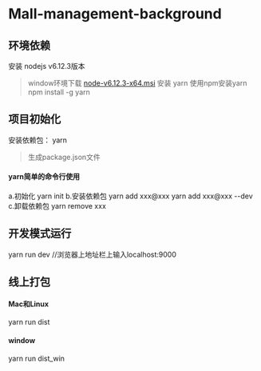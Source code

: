 # Mall-management-background

## 环境依赖
安装 nodejs v6.12.3版本
>window环境下载 [node-v6.12.3-x64.msi](https://nodejs.org/dist/v6.12.3/)
安装 yarn
>使用npm安装yarn   npm install -g yarn

## 项目初始化
安装依赖包： yarn
>生成package.json文件
#### yarn简单的命令行使用
a.初始化
  yarn init 
b.安装依赖包
  yarn add xxx@xxx 
  yarn add xxx@xxx --dev
c.卸载依赖包
  yarn remove xxx

  
## 开发模式运行
yarn run dev    //浏览器上地址栏上输入localhost:9000

## 线上打包
#### Mac和Linux
yarn run dist

#### window
yarn run dist_win